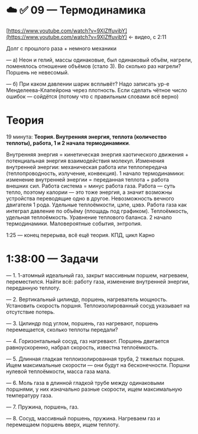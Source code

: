 # ☁️ ✅ 09 — Термодинамика

[https://www.youtube.com/watch?v=9XIZffuvibY](https://www.youtube.com/watch?v=9XIZffuvibY) ← видео, с 2:11

Долг с прошлого раза + немного механики

— а) Неон и гелий, массы одинаковые, был одинаковый объём, нагрели, поменялось отношение объёмов (стало 3). Во сколько раз нагрели? Поршень не невесомый.

— б) При каком давлении шарик всплывёт? Надо записать ур-е Менделеева-Клапейрона через плотность. Если сделать чётное число ошибок — сойдётся (потому что с правильным словами всё верно)

# Теория

19 минута: **Теория. Внутренняя энергия, теплота (количество теплоты), работа, 1 и 2 начала термодинамики**.

Внутренняя энергия = кинетическая энергия хаотического движения + потенциальная энергия взаимодействия молекул. Изменения внутренней энергии: механическая работа или теплопередача (теплопроводность, излучение, конвекция). 1 начало термодинамики: изменение внутренней энергии = переданная теплота + работа внешних сил. Работа система = минус работа газа. Работа — суть тепло, поэтому калории — это тоже энергия, а значит возможны устройства переводящие одно в другое. Невозможность вечного двигателя 1 рода. Удельные теплоёмкости, цэпе, цэвэ. Работа газа как интеграл давление по объёму (площадь под графиком). Теплоёмкость, удельная теплоёмкость. Уравнение теплового баланса. 2 начало термодинамики. Маловероятные события, энтропия.

1:25 — конец перерыва, всё ещё теория. КПД, цикл Карно

# 1:38:00 — Задачи

— 1. 1-атомный идеальный газ, закрыт массивным поршем, нагреваем, переместился. Найти всё: работу газа, изменение внутренней энергии, переданную теплоту.

— 2. Вертикальный цилиндр, поршень, нагреватель мощность. Установить скорость поршня. Теплоизолированный сосуд указывает на отсутствие потерь.

— 3. Цилиндр под углом, поршень, газ нагревают, поршень перемещается, сколько теплоты передали?

— 4. Горизонтальный сосуд, газ нагревают. Поршень двигается равноускоренно, набрал скорость, известна теплоёмкость.

— 5. Длинная гладкая теплоизолированная труба, 2 тяжелых поршня. Ищем максимальные скорости — они будут на бесконечности. Поршни нулевой теплоёмкости, масса газа мала.

— 6. Моль газа в длинной гладкой трубе между одинаковыми поршнями, у них изначально разные скорости, ищем максимальную температуру газа.

— 7. Пружина, поршень, газ.

— 8. Сосуд, массивный поршень, пружина. Нагреваем газ и перемещаем поршень вверх, ищем теплоту.